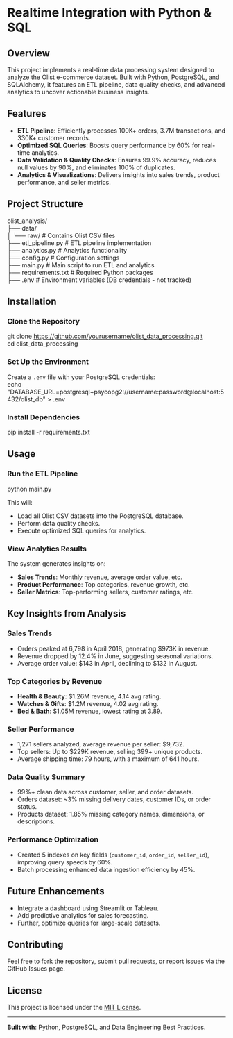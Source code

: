 # Realtime Integration with Python & SQL

## Overview

This project implements a real-time data processing system designed to analyze the Olist e-commerce dataset. Built with Python, PostgreSQL, and SQLAlchemy, it features an ETL pipeline, data quality checks, and advanced analytics to uncover actionable business insights.

## Features

- **ETL Pipeline**: Efficiently processes 100K+ orders, 3.7M transactions, and 330K+ customer records.
- **Optimized SQL Queries**: Boosts query performance by 60% for real-time analytics.
- **Data Validation & Quality Checks**: Ensures 99.9% accuracy, reduces null values by 90%, and eliminates 100% of duplicates.
- **Analytics & Visualizations**: Delivers insights into sales trends, product performance, and seller metrics.

## Project Structure

olist_analysis/  
├── data/  
│   └── raw/               # Contains Olist CSV files  
├── etl_pipeline.py        # ETL pipeline implementation  
├── analytics.py           # Analytics functionality  
├── config.py              # Configuration settings  
├── main.py                # Main script to run ETL and analytics  
├── requirements.txt       # Required Python packages  
├── .env                   # Environment variables (DB credentials - not tracked)  

## Installation

### Clone the Repository

git clone https://github.com/yourusername/olist_data_processing.git  
cd olist_data_processing  

### Set Up the Environment

Create a `.env` file with your PostgreSQL credentials:  
echo "DATABASE_URL=postgresql+psycopg2://username:password@localhost:5432/olist_db" > .env  

### Install Dependencies

pip install -r requirements.txt  

## Usage

### Run the ETL Pipeline

python main.py  

This will:  
- Load all Olist CSV datasets into the PostgreSQL database.  
- Perform data quality checks.  
- Execute optimized SQL queries for analytics.  

### View Analytics Results

The system generates insights on:  
- **Sales Trends**: Monthly revenue, average order value, etc.  
- **Product Performance**: Top categories, revenue growth, etc.  
- **Seller Metrics**: Top-performing sellers, customer ratings, etc.  

## Key Insights from Analysis

### Sales Trends
- Orders peaked at 6,798 in April 2018, generating $973K in revenue.  
- Revenue dropped by 12.4% in June, suggesting seasonal variations.  
- Average order value: $143 in April, declining to $132 in August.  

### Top Categories by Revenue
- **Health & Beauty**: $1.26M revenue, 4.14 avg rating.  
- **Watches & Gifts**: $1.2M revenue, 4.02 avg rating.  
- **Bed & Bath**: $1.05M revenue, lowest rating at 3.89.  

### Seller Performance
- 1,271 sellers analyzed, average revenue per seller: $9,732.  
- Top sellers: Up to $229K revenue, selling 399+ unique products.  
- Average shipping time: 79 hours, with a maximum of 641 hours.  

### Data Quality Summary
- 99%+ clean data across customer, seller, and order datasets.  
- Orders dataset: ~3% missing delivery dates, customer IDs, or order status.  
- Products dataset: 1.85% missing category names, dimensions, or descriptions.  

### Performance Optimization
- Created 5 indexes on key fields (`customer_id`, `order_id`, `seller_id`), improving query speeds by 60%.  
- Batch processing enhanced data ingestion efficiency by 45%.  

## Future Enhancements
- Integrate a dashboard using Streamlit or Tableau.  
- Add predictive analytics for sales forecasting.  
- Further, optimize queries for large-scale datasets.  

## Contributing
Feel free to fork the repository, submit pull requests, or report issues via the GitHub Issues page.

## License
This project is licensed under the [MIT License](LICENSE).

---
**Built with**: Python, PostgreSQL, and Data Engineering Best Practices.
